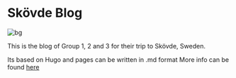 # Skövde Blog

![bg](https://user-images.githubusercontent.com/59593757/229649267-5b35f40b-8502-4bf3-ab32-01397a081fbb.jpg)


This is the blog of Group 1, 2 and 3 for their trip to Skövde, Sweden.

Its based on Hugo and pages can be written in .md format
More info can be found [here](https://gohugo.io/documentation/)
